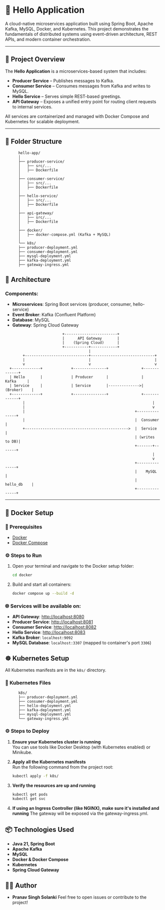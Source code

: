 # 👋 Hello Application

A cloud-native microservices application built using Spring Boot, Apache Kafka, MySQL, Docker, and Kubernetes. This project demonstrates the fundamentals of distributed systems using event-driven architecture, REST APIs, and modern container orchestration.

---

## 📌 Project Overview

The **Hello Application** is a microservices-based system that includes:

- **Producer Service** – Publishes messages to Kafka.
- **Consumer Service** – Consumes messages from Kafka and writes to MySQL.
- **Hello Service** – Serves simple REST-based greetings.
- **API Gateway** – Exposes a unified entry point for routing client requests to internal services.

All services are containerized and managed with Docker Compose and Kubernetes for scalable deployment.

---

## 📂 Folder Structure

```
      hello-app/
      │
      ├── producer-service/
      │   ├── src/...
      │   ├── Dockerfile
      │
      ├── consumer-service/
      │   ├── src/...
      │   ├── Dockerfile
      │
      ├── hello-service/
      │   ├── src/...
      │   ├── Dockerfile
      │
      ├── api-gateway/
      │   ├── src/...
      │   ├── Dockerfile
      │
      ├── docker/
      │   ├── docker-compose.yml (Kafka + MySQL)
      │
      └── k8s/
      ├── producer-deployment.yml
      ├── consumer-deployment.yml
      ├── mysql-deployment.yml
      ├── kafka-deployment.yml
      ├── gateway-ingress.yml

```

## 🧱 Architecture

### Components:

- **Microservices**: Spring Boot services (producer, consumer, hello-service)
- **Event Broker**: Kafka (Confluent Platform)
- **Database**: MySQL
- **Gateway**: Spring Cloud Gateway

```
                          +------------------------+
                          |      API Gateway       |
                          |    (Spring Cloud)      |
                          +-----------+------------+
                                      |
        +-----------------------------+-----------------------------+
        |                             |                             |
        v                             v                             v
  +-------------+             +---------------+               +-------------+
  | Hello       |             | Producer      |               |   Kafka     |
  | Service     |             | Service       |-------------->| (Broker)    |
  +-------------+             +---------------+               +-------------+
        |                                                          |
        |                                                          v
        |                                                  +---------------+
        |                                                  |  Consumer     |
        +----------------------------------------------->  |  Service      |
                                                           | (writes to DB)|
                                                           +-------+-------+
                                                                   |
                                                                   v
                                                           +---------------+
                                                           |    MySQL      |
                                                           |   hello_db    |
                                                           +---------------+

```

---

## 🐳 Docker Setup

### 📁 Prerequisites

- [Docker](https://www.docker.com/)
- [Docker Compose](https://docs.docker.com/compose/)

### ⚙️ Steps to Run

1. Open your terminal and navigate to the Docker setup folder:

   ```bash
   cd docker
   ```

2. Build and start all containers:

   ```bash
   docker compose up --build -d
   ```

### 🌐 Services will be available on:

- **API Gateway**: [http://localhost:8080](http://localhost:8080)
- **Producer Service**: [http://localhost:8081](http://localhost:8081)
- **Consumer Service**: [http://localhost:8082](http://localhost:8082)
- **Hello Service**: [http://localhost:8083](http://localhost:8083)
- **Kafka Broker**: `localhost:9092`
- **MySQL Database**: `localhost:3307` (mapped to container's port `3306`)

## ☸️ Kubernetes Setup

All Kubernetes manifests are in the `k8s/` directory.

### 📂 Kubernetes Files

```
      k8s/
      ├── producer-deployment.yml
      ├── consumer-deployment.yml
      ├── hello-deployment.yml
      ├── kafka-deployment.yml
      ├── mysql-deployment.yml
      └── gateway-ingress.yml
```

### ⚙️ Steps to Deploy

1. **Ensure your Kubernetes cluster is running**  
   You can use tools like Docker Desktop (with Kubernetes enabled) or Minikube.

2. **Apply all the Kubernetes manifests**  
   Run the following command from the project root:

   ```bash
   kubectl apply -f k8s/

   ```

3. **Verify the resources are up and running**

   ```bash
   kubectl get pods
   kubectl get svc
   ```

4. **If using an Ingress Controller (like NGINX), make sure it's installed and running**
   The gateway will be exposed via the gateway-ingress.yml.

## 📦 Technologies Used

- **Java 21, Spring Boot**
- **Apache Kafka**
- **MySQL**
- **Docker & Docker Compose**
- **Kubernetes**
- **Spring Cloud Gateway**

## 👨‍💻 Author

- **Pranav Singh Solanki**
  Feel free to open issues or contribute to the project!
